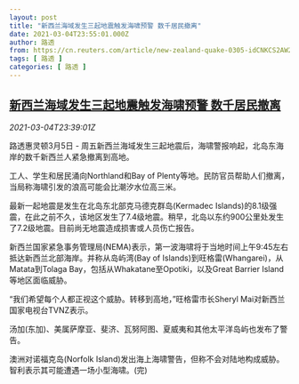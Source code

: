```yaml
---
layout: post
title: "新西兰海域发生三起地震触发海啸预警 数千居民撤离"
date: 2021-03-04T23:55:01.000Z
author: 路透
from: https://cn.reuters.com/article/new-zealand-quake-0305-idCNKCS2AW2Z3
tags: [ 路透 ]
categories: [ 路透 ]
---
```

<!--1614902101000-->
[新西兰海域发生三起地震触发海啸预警 数千居民撤离](https://cn.reuters.com/article/new-zealand-quake-0305-idCNKCS2AW2Z3)
------

<div>
<div><i>2021-03-04T23:39:01Z</i></div><p>路透惠灵顿3月5日 - 周五新西兰海域发生三起地震后，海啸警报响起，北岛东海岸的数千新西兰人紧急撤离到高地。</p><p>工人、学生和居民涌向Northland和Bay of Plenty等地。民防官员帮助人们撤离，当局称海啸引发的浪高可能会比潮汐水位高三米。</p><p>最新一起地震是发生在北岛东北部克马德克群岛(Kermadec Islands)的8.1级强震，在此之前不久，该地区发生了7.4级地震。稍早，北岛以东约900公里处发生了7.2级地震。目前尚无地震造成损害或人员伤亡报告。</p><p>新西兰国家紧急事务管理局(NEMA)表示，第一波海啸将于当地时间上午9:45左右抵达新西兰北部海岸。并称从岛屿湾(Bay of Islands)到旺格雷(Whangarei)，从Matata到Tolaga Bay，包括从Whakatane至Opotiki，以及Great Barrier Island等地区面临威胁。</p><p>“我们希望每个人都正视这个威胁。转移到高地，”旺格雷市长Sheryl Mai对新西兰国家电视台TVNZ表示。</p><p>汤加(东加)、美属萨摩亚、斐济、瓦努阿图、夏威夷和其他太平洋岛屿也发布了警告。</p><p>澳洲对诺福克岛(Norfolk Island)发出海上海啸警告，但称不会对陆地构成威胁。智利表示其可能遭遇一场小型海啸。(完)</p>
</div>
